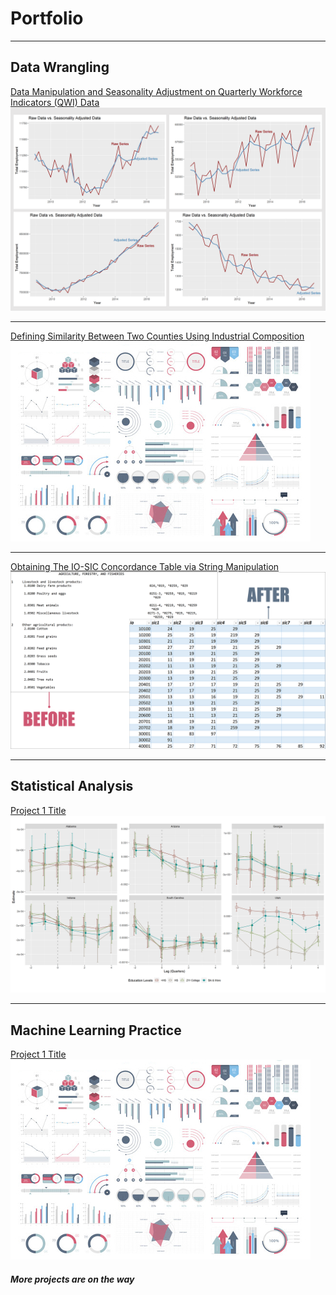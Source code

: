 # Portfolio

---

## Data Wrangling 

[Data Manipulation and Seasonality Adjustment on Quarterly Workforce Indicators (QWI) Data](/prep_qwi_demo.html)
<img src="images/prep_qwi_thumbnail.png?raw=true"/>

---
[Defining Similarity Between Two Counties Using Industrial Composition](/cnty_pair_demo.html)
<img src="images/dummy_thumbnail.jpg?raw=true"/>

---
[Obtaining The IO-SIC Concordance Table via String Manipulation](/io_sic_1987_demo.html)
<img src="images/io_sic_1987_thumbnail.png?raw=true"/>

---

## Statistical Analysis

[Project 1 Title](/725_hw3_Yimin_Guo.html)
<img src="images/reg_thumbnail.png?raw=true"/>

---

## Machine Learning Practice 

[Project 1 Title](/725_hw3_Yimin_Guo.html)
<img src="images/dummy_thumbnail.jpg?raw=true"/>

##### *More projects are on the way*
